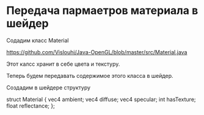 # Передача пармаетров материала в шейдер

Содадим класс Material

https://github.com/Vislouhi/Java-OpenGL/blob/master/src/Material.java

Этот калсс хранит в себе цвета и текстуру.

Теперь будем передавать содержимое этого класса в шейдер.

Создадим в шейдере структуру

   struct Material
    {
      vec4 ambient;
      vec4 diffuse;
      vec4 specular;
      int hasTexture;
      float reflectance;
    };
